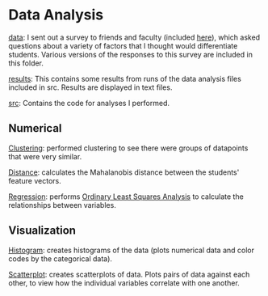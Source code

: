 Data Analysis
=====

[data](https://github.com/cornelltech/company-projects-matcher/tree/master/data_analysis/data): I sent out a survey to friends and faculty (included [here](https://github.com/cornelltech/company-projects-matcher/blob/master/data_analysis/data/info/link_to_survey.txt)), which asked questions about a variety of factors that I thought would differentiate students. Various versions of the responses to this survey are included in this folder.

[results](https://github.com/cornelltech/company-projects-matcher/tree/master/data_analysis/results): This contains some results from runs of the data analysis files included in src. Results are displayed in text files.

[src](https://github.com/cornelltech/company-projects-matcher/tree/master/data_analysis/src): Contains the code for analyses I performed.

Numerical
---------
[Clustering](http://en.wikipedia.org/wiki/Cluster_analysis): performed clustering to see there were groups of datapoints that were very similar.

[Distance](http://en.wikipedia.org/wiki/Mahalanobis_distance): calculates the Mahalanobis distance between the students' feature vectors.

[Regression](http://en.wikipedia.org/wiki/Regression_analysis): performs [Ordinary Least Squares Analysis](http://en.wikipedia.org/wiki/Ordinary_least_squares) to calculate the relationships between variables.


Visualization
--------------
[Histogram](): creates histograms of the data (plots numerical data and color codes by the categorical data).

[Scatterplot](): creates scatterplots of data. Plots pairs of data against each other, to view how the individual variables correlate with one another.
